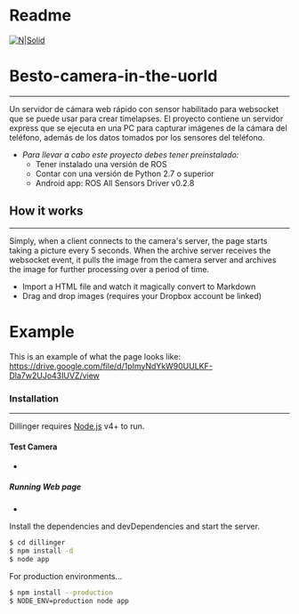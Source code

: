 # Readme 

[![N|Solid](https://lh3.googleusercontent.com/proxy/zXOtAsOkQ19Te14LY7MGtUH7OWvK-lIxpb8gcYXCcOiYjmsB4fu9riYahu4ETg4QIy4EctZw84qOJqtqxyGnaZhhjWJG4ZKV8M4QdX8vrKuheufWdQ)](https://nodesource.com/products/nsolid)


# Besto-camera-in-the-uorld
--------------------------
Un servidor de cámara web rápido con sensor habilitado para websocket que se puede usar para crear timelapses. El proyecto contiene un servidor express que se ejecuta en una PC para capturar imágenes de la cámara del teléfono, además de los datos tomados por los sensores del teléfono.
- *Para llevar a cabo este proyecto debes tener preinstalado:*
  - Tener instalado una versión de ROS
  - Contar con una versión de Python 2.7 o superior
  - Android app: ROS All Sensors Driver v0.2.8

## How it works
--------------------------------
Simply, when a client connects to the camera's server, the page starts taking a picture every 5 seconds. When the archive server receives the websocket event, it pulls the image from the camera server and archives the image for further processing over a period of time.

  - Import a HTML file and watch it magically convert to Markdown
  - Drag and drop images (requires your Dropbox account be linked)

# Example 
This is an example of what the page looks like:
https://drive.google.com/file/d/1pImyNdYkW90UULKF-Dla7w2UJo43IUVZ/view

### Installation
---
Dillinger requires [Node.js](https://nodejs.org/) v4+ to run.
#### Test Camera
- 
##### Running Web page
- 

Install the dependencies and devDependencies and start the server.

```sh
$ cd dillinger
$ npm install -d
$ node app
```

For production environments...

```sh
$ npm install --production
$ NODE_ENV=production node app
